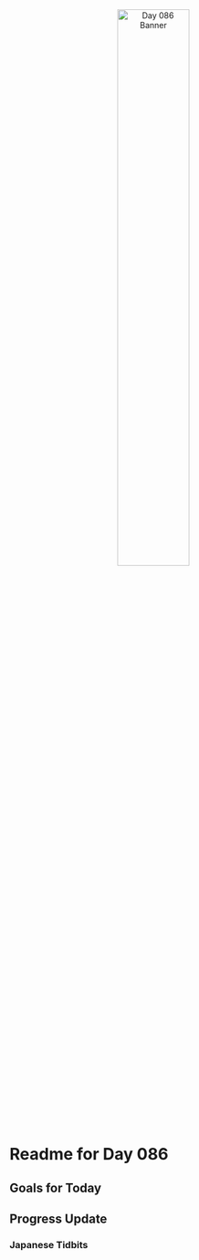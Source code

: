 <div align="center">
 <img src="../..Images/image_086.jpg" alt="Day 086 Banner" width="50%">
</div>

# Readme for Day 086

## Goals for Today

## Progress Update

### Japanese Tidbits

